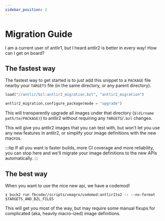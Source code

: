 ```yaml
---
sidebar_position: 2
---
```


# Migration Guide

I am a current user of antlir1, but I heard antlir2 is better in every way! How
can I get on board?

## The fastest way

The fastest way to get started is to just add this snippet to a `PACKAGE` file
nearby your `TARGETS` file (in the same directory, or any parent directory).

```python title="PACKAGE"
load("//antlir/bzl:antlir2_migration.bzl", "antlir2_migration")

antlir2_migration.configure_package(mode = "upgrade")
```

This will transparently upgrade all images under that directory
(`$(dirname path/to/PACKAGE)`) to antlir2 without requiring any `TARGETS`/`.bzl`
changes.

This will give you antlir2 images that you can test with, but won't let you use
any new features in antlir2, or simplify your image definitions with the new
macros.

:::tip If all you want is faster builds, more CI coverage and more reliability,
you can stop here and we'll migrate your image definitions to the new APIs
automatically. :::

## The best way

When you want to use the nice new api, we have a codemod!

```
❯ buck2 run fbcode//scripts/vmagro/codemod:antlir1to2 -- --no-format $TARGETS_AND_BZL_FILES
```

This will get you most of the way, but may require some manual fixups for
complicated (aka, heavily macro-ized) image definitions.
